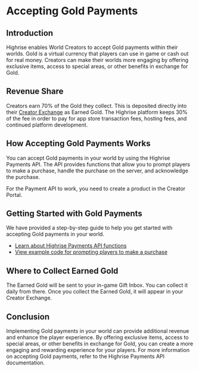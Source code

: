 # Accepting Gold Payments

## Introduction

Highrise enables World Creators to accept Gold payments within their worlds. Gold is a virtual currency that players can use in game or cash out for real money. Creators can make their worlds more engaging by offering exclusive items, access to special areas, or other benefits in exchange for Gold.

## Revenue Share

Creators earn 70% of the Gold they collect. This is deposited directly into their [Creator Exchange](https://create.highrise.game/dashboard/finances/creator-exchange) as Earned Gold. The Highrise platform keeps 30% of the fee in order to pay for app store transaction fees, hosting fees, and continued platform development.

## How Accepting Gold Payments Works

You can accept Gold payments in your world by using the Highrise Payments API. The API provides functions that allow you to prompt players to make a purchase, handle the purchase on the server, and acknowledge the purchase.

<Note type="warning">
For the Payment API to work, you need to create a product in the Creator Portal.
</Note>

## Getting Started with Gold Payments

We have provided a step-by-step guide to help you get started with accepting Gold payments in your world.

- [Learn about Highrise Payments API functions](https://create.highrise.game/learn/studio-api/services/Payments)
- [View example code for prompting players to make a purchase](https://create.highrise.game/learn/studio/create/scripting/advanced/payments)

## Where to Collect Earned Gold

The Earned Gold will be sent to your in-game Gift Inbox. You can collect it daily from there. Once you collect the Earned Gold, it will appear in your Creator Exchange.

## Conclusion

Implementing Gold payments in your world can provide additional revenue and enhance the player experience. By offering exclusive items, access to special areas, or other benefits in exchange for Gold, you can create a more engaging and rewarding experience for your players. For more information on accepting Gold payments, refer to the Highrise Payments API documentation.
